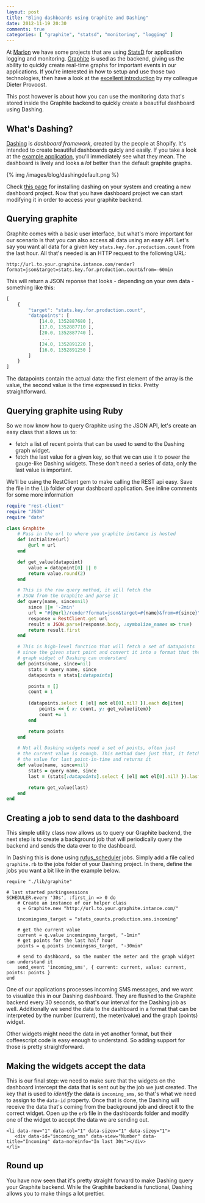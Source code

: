 ```yaml
---
layout: post
title: "Bling dashboards using Graphite and Dashing"
date: 2012-11-19 20:30
comments: true
categories: [ "graphite", "statsd", "monitoring", "logging" ]
---
```

At [Marlon](http://www.marlon.be) we have some projects that are using [StatsD](https://github.com/etsy/statsd) 
for application logging and monitoring. [Graphite](http://graphite.wikidot.com/) is used as the backend, giving us 
the ability to quickly create real-time graphs for important events in our applications. If you're interested in 
how to setup and use those two technologies, then have a look at the 
[excellent introduction](http://fabrizzio.github.com/blog/2012/11/01/monitoring-with-statsd-and-graphite/) by my 
colleague Dieter Provoost.

This post however is about how you can use the monitoring data that's stored inside the Graphite backend to quickly create 
a beautiful dashboard using Dashing.

## What's Dashing?
[Dashing](http://shopify.github.com/dashing) is _dashboard framework_, created by the people at Shopify. 
It's intended to create beautiful dashboards quicly and easily. If you take a look at the 
[example application](http://dashingdemo.herokuapp.com/sample), you'll immediately see what they mean. The dashboard is lively 
and looks a _lot_ better than the default graphite graphs.

{% img /images/blog/dashingdefault.png %}

Check [this page](http://shopify.github.com/dashing/#setup) for installing dashing on your system and creating a new
dashboard project. Now that you have dashboard project we can start modifying it in order to access your graphite backend.

## Querying graphite

Graphite comes with a basic user interface, but what's more important for our scenario is that you can also access all data
using an easy API. Let's say you want all data for a given key `stats.key.for.production.count` from the last hour. All
that's needed is an HTTP request to the following URL:

    http://url.to.your.graphite.intance.com/render?format=json&target=stats.key.for.production.count&from=-60min 

This will return a JSON reponse that looks - depending on your own data - something like this:

``` js
[
    {
        "target": "stats.key.for.production.count", 
        "datapoints": [
            [14.0, 1352887680 ], 
            [17.0, 1352887710 ], 
            [20.0, 1352887740 ], 
             ... 
            [24.0, 1352891220 ], 
            [16.0, 1352891250 ]
        ]
    }
]
```     
The datapoints contain the actual data: the first element of the array is the value, the second value is the time expressed 
in ticks. Pretty straightforward.

## Querying graphite using Ruby

So we now know how to query Graphite using the JSON API, let's create an easy class that allows us to:

 * fetch a list of recent points that can be used to send to the Dashing graph widget.
 * fetch the last value for a given key, so that we can use it to power the gauge-like Dashing widgets. These don't need
   a series of data, only the last value is important.

We'll be using the RestClient gem to make calling the REST api easy. Save the file in the `lib` folder of your dashboard
application. See inline comments for some more information

``` ruby
require "rest-client"
require "JSON"
require "date"

class Graphite
    # Pass in the url to where you graphite instance is hosted
    def initialize(url)
        @url = url 
    end

    def get_value(datapoint)
        value = datapoint[0] || 0
        return value.round(2)
    end

    # This is the raw query method, it will fetch the 
    # JSON from the Graphite and parse it
    def query(name, since=nil)
        since ||= '-2min'
        url = "#{@url}/render?format=json&target=#{name}&from=#{since}"
        response = RestClient.get url
        result = JSON.parse(response.body, :symbolize_names => true)
        return result.first
    end

    # This is high-level function that will fetch a set of datapoints
    # since the given start point and convert it into a format that the
    # graph widget of Dashing can understand
    def points(name, since=nil)
        stats = query name, since
        datapoints = stats[:datapoints]

        points = []
        count = 1
    
        (datapoints.select { |el| not el[0].nil? }).each do|item|
            points << { x: count, y: get_value(item)}
            count += 1
        end

        return points
    end

    # Not all Dashing widgets need a set of points, often just 
    # the current value is enough. This method does just that, it fetches
    # the value for last point-in-time and returns it
    def value(name, since=nil)
        stats = query name, since
        last = (stats[:datapoints].select { |el| not el[0].nil? }).last

        return get_value(last)
    end
end
```

## Creating a job to send data to the dashboard

This simple utility class now allows us to query our Graphite backend, the next step is to create a background job
that will periodically query the backend and sends the data over to the dashboard.

In Dashing this is done using [rufus\_scheduler](https://github.com/jmettraux/rufus-scheduler) jobs. 
Simply add a file called `graphite.rb` to the jobs folder of your Dashing project. In there, define the jobs
you want a bit like in the example below.

``` 
require "./lib/graphite"

# last started parkingsessions
SCHEDULER.every '30s', :first_in => 0 do
    # Create an instance of our helper class
    q = Graphite.new "http://url.to.your.graphite.intance.com/"

    incomingsms_target = "stats_counts.production.sms.incoming"

    # get the current value
    current = q.value incomingsms_target, "-1min"
    # get points for the last half hour
    points = q.points incomingsms_target, "-30min"

    # send to dashboard, so the number the meter and the graph widget can understand it
    send_event 'incoming_sms', { current: current, value: current, points: points } 
end
``` 

One of our applications processes incoming SMS messages, and we want to visualize this in our Dashing dashboard. They are
flushed to the Graphite backend every 30 seconds, so that's our interval for the Dashing job as well. Additionally we send the
data to the dashboard in a format that can be interpreted by the number (current), the meter(value) and the graph (points) widget.

Other widgets might need the data in yet another format, but their coffeescript code is easy enough to understand. So adding
support for those is pretty straightforward.

## Making the widgets accept the data

This is our final step: we need to make sure that the widgets on the dashboard intercept the data that is sent out by the job
we just created. The key that is used to _identify_ the data is `incoming_sms`, so that's what we need to assign to the `data-id`
property. Once that is done, the Dashing will receive the data that's coming from the background job and direct it to the correct
widget. Open up the `erb` file in the dashboards folder and modify one of the widget to accept the data we are sending out.

``` 
<li data-row="1" data-col="1" data-sizex="1" data-sizey="1">
   <div data-id="incoming_sms" data-view="Number" data-title="Incoming" data-moreinfo="In last 30s"></div>
</li>
```

## Round up

You have now seen that it's pretty straight forward to make Dashing query your Graphite backend. While the Graphite backend 
is functional, Dashing allows you to make things a lot prettier. 
